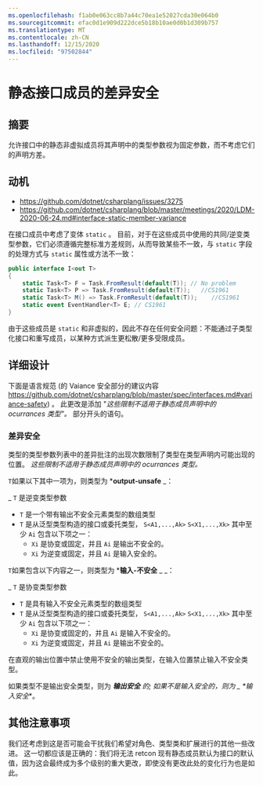 ```yaml
---
ms.openlocfilehash: f1ab0e063cc8b7a44c70ea1e52027cda30e064b0
ms.sourcegitcommit: efac0d1e909d222dce5b18b10ae0d0b1d309b757
ms.translationtype: MT
ms.contentlocale: zh-CN
ms.lasthandoff: 12/15/2020
ms.locfileid: "97502844"
---
```

# <a name="variance-safety-for-static-interface-members"></a>静态接口成员的差异安全

## <a name="summary"></a>摘要

允许接口中的静态非虚拟成员将其声明中的类型参数视为固定参数，而不考虑它们的声明方差。

## <a name="motivation"></a>动机


- https://github.com/dotnet/csharplang/issues/3275
- https://github.com/dotnet/csharplang/blob/master/meetings/2020/LDM-2020-06-24.md#interface-static-member-variance

在接口成员中考虑了变体 `static` 。 目前，对于在这些成员中使用的共同/逆变类型参数，它们必须遵循完整标准方差规则，从而导致某些不一致，与 `static` 字段的处理方式与 `static` 属性或方法不一致：

```cs
public interface I<out T>
{
    static Task<T> F = Task.FromResult(default(T)); // No problem
    static Task<T> P => Task.FromResult(default(T));   //CS1961
    static Task<T> M() => Task.FromResult(default(T));    //CS1961
    static event EventHandler<T> E; // CS1961
}
```

由于这些成员是 `static` 和非虚拟的，因此不存在任何安全问题：不能通过子类型化接口和重写成员，以某种方式派生更松散/更多受限成员。

## <a name="detailed-design"></a>详细设计

下面是语言规范 (的 Vaiance 安全部分的建议内容 https://github.com/dotnet/csharplang/blob/master/spec/interfaces.md#variance-safety) 。
此更改是添加 "*这些限制不适用于静态成员声明中的 ocurrances 类型"。* 部分开头的语句。 

### <a name="variance-safety"></a>差异安全

类型的类型参数列表中的差异批注的出现次数限制了类型在类型声明内可能出现的位置。
*这些限制不适用于静态成员声明中的 ocurrances 类型。*

`T`如果以下其中一项为，则类型为 ***output-unsafe** _：

_  `T` 是逆变类型参数
*  `T` 是一个带有输出不安全元素类型的数组类型
*  `T` 是从泛型类型构造的接口或委托类型， `S<A1,...,Ak>` `S<X1,...,Xk>` 其中至少 `Ai` 包含以下项之一：
   * `Xi` 是协变或固定，并且 `Ai` 是输出不安全的。
   * `Xi` 为逆变或固定，并且 `Ai` 是输入安全的。
   
`T`如果包含以下内容之一，则类型为 ***输入-不安全** _ _：

_  `T` 是协变类型参数
*  `T` 是具有输入不安全元素类型的数组类型
*  `T` 是从泛型类型构造的接口或委托类型， `S<A1,...,Ak>` `S<X1,...,Xk>` 其中至少 `Ai` 包含以下项之一：
   * `Xi` 是协变或固定的，并且 `Ai` 是输入不安全的。
   * `Xi` 为逆变或固定，并且 `Ai` 是输出不安全的。

在直观的输出位置中禁止使用不安全的输出类型，在输入位置禁止输入不安全类型。

如果类型不是输出安全类型，则为 ***输出安全** 的; 如果不是输入安全的，则为 _ *_输入安全_**。


## <a name="other-considerations"></a>其他注意事项

我们还考虑到这是否可能会干扰我们希望对角色、类型类和扩展进行的其他一些改进。 这一切都应该是正确的：我们将无法 retcon 现有静态成员默认为接口的默认值，因为这会最终成为多个级别的重大更改，即使没有更改此处的变化行为也是如此。
